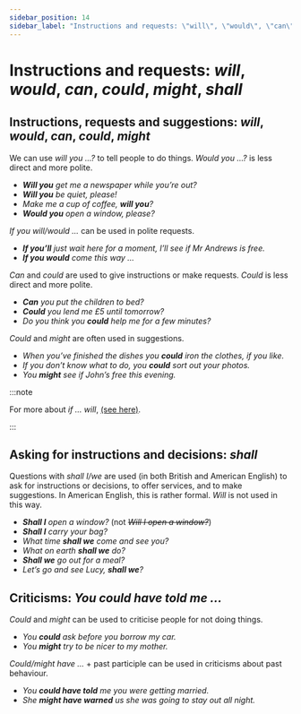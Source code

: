 ```yaml
---
sidebar_position: 14
sidebar_label: "Instructions and requests: \"will\", \"would\", \"can\", \"could\", \"might\", \"shall\""
---
```


# Instructions and requests: *will*, *would*, *can*, *could*, *might*, *shall*

## Instructions, requests and suggestions: *will*, *would*, *can*, *could*, *might*

We can use *will you …?* to tell people to do things. *Would you …?* is less direct and more polite.

- ***Will you** get me a newspaper while you’re out?*
- ***Will you** be quiet, please!*
- *Make me a cup of coffee, **will you**?*
- ***Would you** open a window, please?*

*If you will/would …* can be used in polite requests.

- ***If you’ll** just wait here for a moment, I’ll see if Mr Andrews is free.*
- ***If you would** come this way …*

*Can* and *could* are used to give instructions or make requests. *Could* is less direct and more polite.

- ***Can** you put the children to bed?*
- ***Could** you lend me £5 until tomorrow?*
- *Do you think you **could** help me for a few minutes?*

*Could* and *might* are often used in suggestions.

- *When you’ve finished the dishes you **could** iron the clothes, if you like.*
- *If you don’t know what to do, you **could** sort out your photos.*
- *You **might** see if John’s free this evening.*

:::note

For more about *if … will*, [(see here)](./../if/if-will).

:::

## Asking for instructions and decisions: *shall*

Questions with *shall I/we* are used (in both British and American English) to ask for instructions or decisions, to offer services, and to make suggestions. In American English, this is rather formal. *Will* is not used in this way.

- ***Shall I** open a window?* (not *~~Will I open a window?~~*)
- ***Shall I** carry your bag?*
- *What time **shall we** come and see you?*
- *What on earth **shall we** do?*
- ***Shall we** go out for a meal?*
- *Let’s go and see Lucy, **shall we**?*

## Criticisms: *You could have told me …*

*Could* and *might* can be used to criticise people for not doing things.

- *You **could** ask before you borrow my car.*
- *You **might** try to be nicer to my mother.*

*Could/might have …* + past participle can be used in criticisms about past behaviour.

- *You **could have told** me you were getting married.*
- *She **might have warned** us she was going to stay out all night.*
